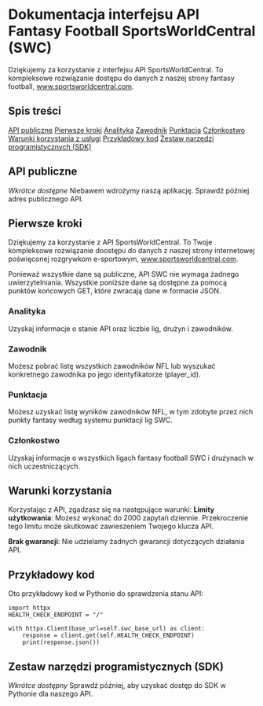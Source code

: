 # Dokumentacja interfejsu API Fantasy Football SportsWorldCentral (SWC)
Dziękujemy za korzystanie z interfejsu API SportsWorldCentral. To kompleksowe rozwiązanie dostępu do danych z naszej strony fantasy football, www.sportsworldcentral.com.
## Spis treści
[API publiczne](#api-publiczne)
[Pierwsze kroki](#pierwsze-kroki)
  [Analityka](#analityka)
  [Zawodnik](#zawodnik)
  [Punktacja](#punktacja)
  [Członkostwo](#czlonkostwo)
[Warunki korzystania z usługi](#warunki-korzystania-z-uslugi)
[Przykładowy kod](#przykladowy-kod)
[Zestaw narzędzi programistycznych (SDK)](#zestaw-narzedzi-programistycznych-sdk)

## API publiczne
*Wkrótce dostępne*
Niebawem wdrożymy naszą aplikację. Sprawdź później adres publicznego API.

## Pierwsze kroki
Dziękujemy za korzystanie z API SportsWorldCentral. To Twoje kompleksowe rozwiązanie doostępu do danych z naszej strony internetowej poświęconej rozgrywkom e-sportowym, www.sportsworldcentral.com.

Ponieważ wszystkie dane są publiczne, API SWC nie wymaga żadnego uwierzytelniania. 
Wszystkie poniższe dane są dostępne za pomocą punktów końcowych GET, które zwracają dane w formacie JSON.

### Analityka
Uzyskaj informacje o stanie API oraz liczbie lig, drużyn i zawodników.

### Zawodnik
Możesz pobrać listę wszystkich zawodników NFL lub wyszukać konkretnego zawodnika po jego identyfikatorze (player_id).

### Punktacja
Możesz uzyskać listę wyników zawodników NFL, w tym zdobyte przez nich punkty fantasy według systemu punktacji lig SWC.

### Członkostwo
Uzyskaj informacje o wszystkich ligach fantasy football SWC i drużynach w nich uczestniczących.

## Warunki korzystania
Korzystając z API, zgadzasz się na następujące warunki:
**Limity użytkowania**: Możesz wykonać do 2000 zapytań dziennie. Przekroczenie tego 
                        limitu może skutkować zawieszeniem Twojego klucza API.

**Brak gwarancji**: Nie udzielamy żadnych gwarancji dotyczących działania API.

## Przykładowy kod
Oto przykładowy kod w Pythonie do sprawdzenia stanu API:

```
import httpx
HEALTH_CHECK_ENDPOINT = "/"
    
with httpx.Client(base_url=self.swc_base_url) as client:
    response = client.get(self.HEALTH_CHECK_ENDPOINT)
    print(response.json())
```

## Zestaw narzędzi programistycznych (SDK)
*Wkrótce dostępny*
Sprawdź później, aby uzyskać dostęp do SDK w Pythonie dla naszego API.
